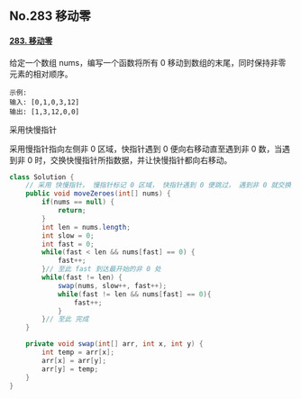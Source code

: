 ## No.283 移动零

#### [283. 移动零](https://leetcode-cn.com/problems/move-zeroes/)

给定一个数组 nums，编写一个函数将所有 0 移动到数组的末尾，同时保持非零元素的相对顺序。

```
示例:
输入: [0,1,0,3,12]
输出: [1,3,12,0,0]
```



采用快慢指针

采用慢指针指向左侧非 0 区域，快指针遇到 0 便向右移动直至遇到非 0 数，当遇到非 0 时，交换快慢指针所指数据，并让快慢指针都向右移动。

```java
class Solution {
    // 采用 快慢指针， 慢指针标记 0 区域， 快指针遇到 0 便跳过， 遇到非 0 就交换
    public void moveZeroes(int[] nums) {
        if(nums == null) {
            return; 
        }
        int len = nums.length;
        int slow = 0;
        int fast = 0;
        while(fast < len && nums[fast] == 0) {
            fast++;
        }// 至此 fast 到达最开始的非 0 处
        while(fast != len) {
            swap(nums, slow++, fast++);
            while(fast != len && nums[fast] == 0){
                fast++;
            }
        }// 至此 完成
    }

    private void swap(int[] arr, int x, int y) {
        int temp = arr[x];
        arr[x] = arr[y];
        arr[y] = temp;
    }
}
```

